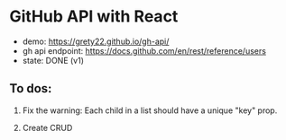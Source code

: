 # GitHub API with React
* demo: https://grety22.github.io/gh-api/
* gh api endpoint: https://docs.github.com/en/rest/reference/users
* state: DONE (v1)

## To dos:
1. Fix the warning: Each child in a list should have a unique "key" prop.

2. Create CRUD 
